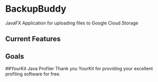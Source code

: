 # BackupBuddy
JavaFX Application for uploading files to Google Cloud Storage

## Current Features

## Goals

##YourKit Java Profiler
Thank you YourKit for providing your excellent profiling software for free.
